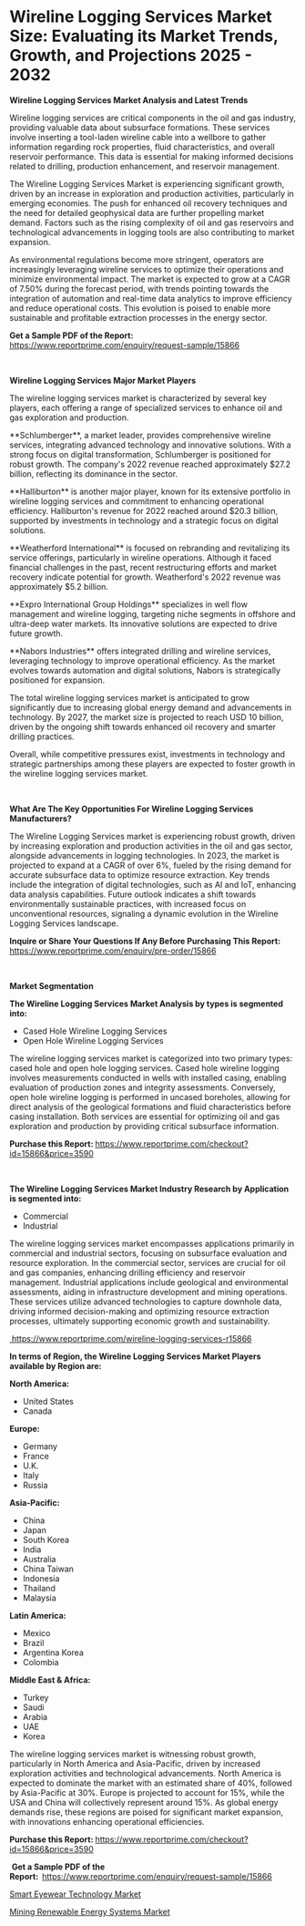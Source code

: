 <p><h1>Wireline Logging Services Market Size: Evaluating its Market Trends, Growth, and Projections 2025 - 2032</h1></p><p><strong>Wireline Logging Services Market Analysis and Latest Trends</strong></p>
<p><p>Wireline logging services are critical components in the oil and gas industry, providing valuable data about subsurface formations. These services involve inserting a tool-laden wireline cable into a wellbore to gather information regarding rock properties, fluid characteristics, and overall reservoir performance. This data is essential for making informed decisions related to drilling, production enhancement, and reservoir management.</p><p>The Wireline Logging Services Market is experiencing significant growth, driven by an increase in exploration and production activities, particularly in emerging economies. The push for enhanced oil recovery techniques and the need for detailed geophysical data are further propelling market demand. Factors such as the rising complexity of oil and gas reservoirs and technological advancements in logging tools are also contributing to market expansion.</p><p>As environmental regulations become more stringent, operators are increasingly leveraging wireline services to optimize their operations and minimize environmental impact. The market is expected to grow at a CAGR of 7.50% during the forecast period, with trends pointing towards the integration of automation and real-time data analytics to improve efficiency and reduce operational costs. This evolution is poised to enable more sustainable and profitable extraction processes in the energy sector.</p></p>
<p><strong>Get a Sample PDF of the Report:&nbsp;</strong> <a href="https://www.reportprime.com/enquiry/request-sample/15866?utm_campaign=1166&utm_medium=2&utm_source=Github&utm_content=ia&utm_term=20032025&utm_id=wireline-logging-services">https://www.reportprime.com/enquiry/request-sample/15866</a></p>
<p>&nbsp;</p>
<p><strong>Wireline Logging Services Major Market Players</strong></p>
<p><p>The wireline logging services market is characterized by several key players, each offering a range of specialized services to enhance oil and gas exploration and production. </p><p>**Schlumberger**, a market leader, provides comprehensive wireline services, integrating advanced technology and innovative solutions. With a strong focus on digital transformation, Schlumberger is positioned for robust growth. The company's 2022 revenue reached approximately $27.2 billion, reflecting its dominance in the sector.</p><p>**Halliburton** is another major player, known for its extensive portfolio in wireline logging services and commitment to enhancing operational efficiency. Halliburton's revenue for 2022 reached around $20.3 billion, supported by investments in technology and a strategic focus on digital solutions.</p><p>**Weatherford International** is focused on rebranding and revitalizing its service offerings, particularly in wireline operations. Although it faced financial challenges in the past, recent restructuring efforts and market recovery indicate potential for growth. Weatherford's 2022 revenue was approximately $5.2 billion.</p><p>**Expro International Group Holdings** specializes in well flow management and wireline logging, targeting niche segments in offshore and ultra-deep water markets. Its innovative solutions are expected to drive future growth.</p><p>**Nabors Industries** offers integrated drilling and wireline services, leveraging technology to improve operational efficiency. As the market evolves towards automation and digital solutions, Nabors is strategically positioned for expansion.</p><p>The total wireline logging services market is anticipated to grow significantly due to increasing global energy demand and advancements in technology. By 2027, the market size is projected to reach USD 10 billion, driven by the ongoing shift towards enhanced oil recovery and smarter drilling practices.</p><p>Overall, while competitive pressures exist, investments in technology and strategic partnerships among these players are expected to foster growth in the wireline logging services market.</p></p>
<p>&nbsp;</p>
<p><strong>What Are The Key Opportunities For Wireline Logging Services Manufacturers?</strong></p>
<p><p>The Wireline Logging Services market is experiencing robust growth, driven by increasing exploration and production activities in the oil and gas sector, alongside advancements in logging technologies. In 2023, the market is projected to expand at a CAGR of over 6%, fueled by the rising demand for accurate subsurface data to optimize resource extraction. Key trends include the integration of digital technologies, such as AI and IoT, enhancing data analysis capabilities. Future outlook indicates a shift towards environmentally sustainable practices, with increased focus on unconventional resources, signaling a dynamic evolution in the Wireline Logging Services landscape.</p></p>
<p><strong>Inquire or Share Your Questions If Any Before Purchasing This Report:</strong> <a href="https://www.reportprime.com/enquiry/pre-order/15866?utm_campaign=1166&utm_medium=2&utm_source=Github&utm_content=ia&utm_term=20032025&utm_id=wireline-logging-services">https://www.reportprime.com/enquiry/pre-order/15866</a></p>
<p>&nbsp;</p>
<p><strong>Market Segmentation</strong></p>
<p><strong>The Wireline Logging Services Market Analysis by types is segmented into:</strong></p>
<p><ul><li>Cased Hole Wireline Logging Services</li><li>Open Hole Wireline Logging Services</li></ul></p>
<p><p>The wireline logging services market is categorized into two primary types: cased hole and open hole logging services. Cased hole wireline logging involves measurements conducted in wells with installed casing, enabling evaluation of production zones and integrity assessments. Conversely, open hole wireline logging is performed in uncased boreholes, allowing for direct analysis of the geological formations and fluid characteristics before casing installation. Both services are essential for optimizing oil and gas exploration and production by providing critical subsurface information.</p></p>
<p><strong>Purchase this Report:&nbsp;</strong><a href="https://www.reportprime.com/checkout?id=15866&price=3590&utm_campaign=1166&utm_medium=2&utm_source=Github&utm_content=ia&utm_term=20032025&utm_id=wireline-logging-services">https://www.reportprime.com/checkout?id=15866&price=3590</a></p>
<p>&nbsp;</p>
<p><strong>The Wireline Logging Services Market Industry Research by Application is segmented into:</strong></p>
<p><ul><li>Commercial</li><li>Industrial</li></ul></p>
<p><p>The wireline logging services market encompasses applications primarily in commercial and industrial sectors, focusing on subsurface evaluation and resource exploration. In the commercial sector, services are crucial for oil and gas companies, enhancing drilling efficiency and reservoir management. Industrial applications include geological and environmental assessments, aiding in infrastructure development and mining operations. These services utilize advanced technologies to capture downhole data, driving informed decision-making and optimizing resource extraction processes, ultimately supporting economic growth and sustainability.</p></p>
<p><a href="https://www.reportprime.com/wireline-logging-services-r15866?utm_campaign=1166&utm_medium=2&utm_source=Github&utm_content=ia&utm_term=20032025&utm_id=wireline-logging-services">&nbsp;https://www.reportprime.com/wireline-logging-services-r15866</a></p>
<p><strong>In terms of Region, the Wireline Logging Services Market Players available by Region are:</strong></p>
<p>
    <p> <strong> North America: </strong>
        <ul>
            <li>United States</li>
            <li>Canada</li>
        </ul>
        </p> 
    <p> <strong> Europe: </strong>
        <ul>
            <li>Germany</li>
            <li>France</li>
            <li>U.K.</li>
            <li>Italy</li>
            <li>Russia</li>
        </ul>
        </p> 
    <p> <strong> Asia-Pacific: </strong>
        <ul>
            <li>China</li>
            <li>Japan</li>
            <li>South Korea</li>
            <li>India</li>
            <li>Australia</li>
            <li>China Taiwan</li>
            <li>Indonesia</li>
            <li>Thailand</li>
            <li>Malaysia</li>
        </ul>
        </p> 
    <p> <strong> Latin America: </strong>
        <ul>
            <li>Mexico</li>
            <li>Brazil</li>
            <li>Argentina Korea</li>
            <li>Colombia</li>
        </ul>
        </p> 
    <p> <strong> Middle East & Africa: </strong>
        <ul>
            <li>Turkey</li>
            <li>Saudi</li>
            <li>Arabia</li>
            <li>UAE</li>
            <li>Korea</li>
        </ul>
    </p>
    </p>
<p><p>The wireline logging services market is witnessing robust growth, particularly in North America and Asia-Pacific, driven by increased exploration activities and technological advancements. North America is expected to dominate the market with an estimated share of 40%, followed by Asia-Pacific at 30%. Europe is projected to account for 15%, while the USA and China will collectively represent around 15%. As global energy demands rise, these regions are poised for significant market expansion, with innovations enhancing operational efficiencies.</p></p>
<p><strong>Purchase this Report: </strong><a href="https://www.reportprime.com/checkout?id=15866&price=3590&utm_campaign=1166&utm_medium=2&utm_source=Github&utm_content=ia&utm_term=20032025&utm_id=wireline-logging-services">https://www.reportprime.com/checkout?id=15866&price=3590</a></p>
<p>&nbsp;<strong>Get a Sample PDF of the Report:&nbsp;&nbsp;</strong><a href="https://www.reportprime.com/enquiry/request-sample/15866?utm_campaign=1166&utm_medium=2&utm_source=Github&utm_content=ia&utm_term=20032025&utm_id=wireline-logging-services">https://www.reportprime.com/enquiry/request-sample/15866</a></p>
<p><strong></strong></p>
<p><p><a href="https://github.com/kaidaloeckf7/Market-Research-Report-List-1/blob/main/smart-eyewear-technology-market.md?utm_campaign=1166&utm_medium=2&utm_source=Github&utm_content=ia&utm_term=20032025&utm_id=wireline-logging-services">Smart Eyewear Technology Market</a></p><p><a href="https://github.com/theyasnare5w/Market-Research-Report-List-1/blob/main/mining-renewable-energy-systems-market.md?utm_campaign=1166&utm_medium=2&utm_source=Github&utm_content=ia&utm_term=20032025&utm_id=wireline-logging-services">Mining Renewable Energy Systems Market</a></p></p>
